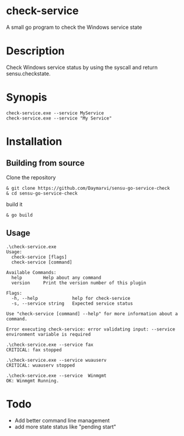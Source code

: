 # check-service
A small go program to check the Windows service state
# Description

Check Windows service status by using the syscall and return sensu.checkstate.

# Synopis

```
check-service.exe --service MyService
check-service.exe --service "My Service"
```

# Installation

## Building from source 

Clone the repository

```
& git clone https://github.com/Daymarvi/sensu-go-service-check
& cd sensu-go-service-check
```

build it

```
& go build
```

## Usage

```
.\check-service.exe
Usage:
  check-service [flags]
  check-service [command]

Available Commands:
  help        Help about any command
  version     Print the version number of this plugin

Flags:
  -h, --help             help for check-service
  -s, --service string   Expected service status

Use "check-service [command] --help" for more information about a command.

Error executing check-service: error validating input: --service environment variable is required

.\check-service.exe --service fax
CRITICAL: fax stopped

.\check-service.exe --service wuauserv
CRITICAL: wuauserv stopped

.\check-service.exe --service  Winmgmt
OK: Winmgmt Running.
```

# Todo

- Add better command line management
- add more state status like "pending start"